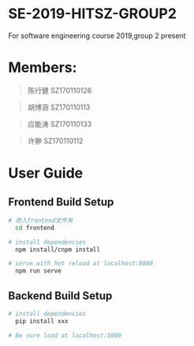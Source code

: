 # SE-2019-HITSZ-GROUP2
For  software engineering course 2019,group 2 present
# Members:
>陈行健	SZ170110126

>胡博涵	SZ170110113

>应能涛	SZ170110133

>许翀	SZ170110112
# User Guide
## Frontend Build Setup
``` bash
# 进入frontend文件夹
  cd frontend

# install dependencies
  npm install/cnpm install

# serve with hot reload at localhost:8080
  npm run serve
```
## Backend Build Setup
``` bash
# install dependencies
  pip install xxx

# Be sure load at localhost:5000
```
